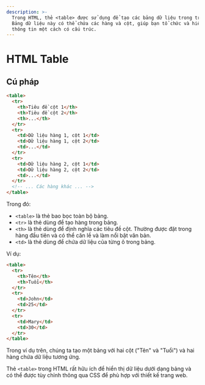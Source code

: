 ```yaml
---
description: >-
  Trong HTML, thẻ <table> được sử dụng để tạo các bảng dữ liệu trong trang web.
  Bảng dữ liệu này có thể chứa các hàng và cột, giúp bạn tổ chức và hiển thị
  thông tin một cách có cấu trúc.
---
```


# HTML Table

## Cú pháp

```html
<table>
  <tr>
    <th>Tiêu đề cột 1</th>
    <th>Tiêu đề cột 2</th>
    <th>...</th>
  </tr>
  <tr>
    <td>Dữ liệu hàng 1, cột 1</td>
    <td>Dữ liệu hàng 1, cột 2</td>
    <td>...</td>
  </tr>
  <tr>
    <td>Dữ liệu hàng 2, cột 1</td>
    <td>Dữ liệu hàng 2, cột 2</td>
    <td>...</td>
  </tr>
  <!-- ... Các hàng khác ... -->
</table>
```

Trong đó:

* `<table>` là thẻ bao bọc toàn bộ bảng.
* `<tr>` là thẻ dùng để tạo hàng trong bảng.
* `<th>` là thẻ dùng để định nghĩa các tiêu đề cột. Thường được đặt trong hàng đầu tiên và có thể căn lề và làm nổi bật văn bản.
* `<td>` là thẻ dùng để chứa dữ liệu của từng ô trong bảng.

Ví dụ:

```html
<table>
  <tr>
    <th>Tên</th>
    <th>Tuổi</th>
  </tr>
  <tr>
    <td>John</td>
    <td>25</td>
  </tr>
  <tr>
    <td>Mary</td>
    <td>30</td>
  </tr>
</table>
```

Trong ví dụ trên, chúng ta tạo một bảng với hai cột ("Tên" và "Tuổi") và hai hàng chứa dữ liệu tương ứng.

Thẻ `<table>` trong HTML rất hữu ích để hiển thị dữ liệu dưới dạng bảng và có thể được tùy chỉnh thông qua CSS để phù hợp với thiết kế trang web.
